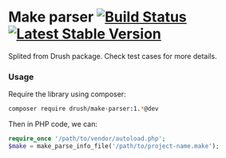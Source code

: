 Make parser [![Build Status](https://travis-ci.org/atphp/make-parser.svg?branch=1.x)](https://travis-ci.org/atphp/make-parser) [![Latest Stable Version](https://poser.pugx.org/drush/make-parser/v/stable.svg)](https://packagist.org/packages/drush/make-parser)
====

Splited from Drush package. Check test cases for more details.

### Usage

Require the library using composer: 

```bash
composer require drush/make-parser:1.*@dev
```

Then in PHP code, we can:

```php
require_once '/path/to/vendor/autoload.php';
$make = make_parse_info_file('/path/to/project-name.make');
```
